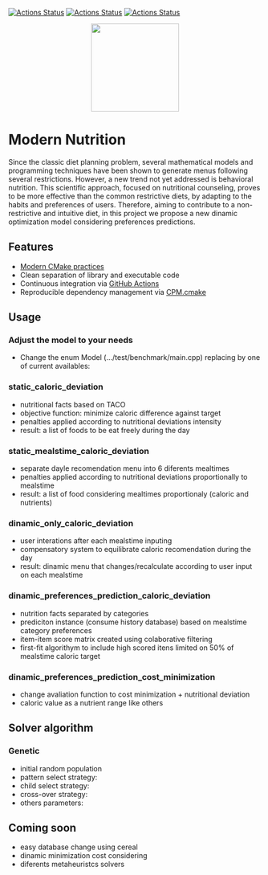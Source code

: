 [![Actions Status](https://github.com/TheLartians/ModernCppStarter/workflows/MacOS/badge.svg)](https://github.com/glauberss2007/modern-nutrition/actions)
[![Actions Status](https://github.com/TheLartians/ModernCppStarter/workflows/Windows/badge.svg)](https://github.com/glauberss2007/modern-nutrition/actions/actions)
[![Actions Status](https://github.com/TheLartians/ModernCppStarter/workflows/Ubuntu/badge.svg)](https://github.com/glauberss2007/modern-nutrition/actions/actions)

<p align="center">
  <img src="https://repository-images.githubusercontent.com/254842585/4dfa7580-7ffb-11ea-99d0-46b8fe2f4170" height="175" width="auto" />
</p>

# Modern Nutrition

Since the classic diet planning problem, several mathematical models and programming techniques have been shown to generate menus following several restrictions. However, a new trend not yet addressed is behavioral nutrition. This scientific approach, focused on nutritional counseling, proves to be more effective than the common restrictive diets, by adapting to the habits and preferences of users. Therefore, aiming to contribute to a non-restrictive and intuitive diet, in this project we propose a new dinamic optimization model considering preferences predictions.

## Features

- [Modern CMake practices](https://pabloariasal.github.io/2018/02/19/its-time-to-do-cmake-right/)
- Clean separation of library and executable code
- Continuous integration via [GitHub Actions](https://help.github.com/en/actions/)
- Reproducible dependency management via [CPM.cmake](https://github.com/TheLartians/CPM.cmake)

## Usage

### Adjust the model to your needs

- Change the enum Model (.../test/benchmark/main.cpp) replacing by one of current availables:

### static_caloric_deviation

- nutritional facts based on TACO
- objective function: minimize caloric difference against target
- penalties applied according to nutritional deviations intensity
- result: a list of foods to be eat freely during the day

### static_mealstime_caloric_deviation

- separate dayle recomendation menu into 6 diferents mealtimes
- penalties applied according to nutritional deviations proportionally to mealstime
- result: a list of food considering mealtimes proportionaly (caloric and nutrients)

### dinamic_only_caloric_deviation

- user interations after each mealstime inputing
- compensatory system to equilibrate caloric recomendation during the day
- result: dinamic menu that changes/recalculate according to user input on each mealstime

### dinamic_preferences_prediction_caloric_deviation

- nutrition facts separated by categories
- prediciton instance (consume history database) based on mealstime category preferences
- item-item score matrix created using colaborative filtering
- first-fit algorithym to include high scored itens limited on 50% of mealstime caloric target

### dinamic_preferences_prediction_cost_minimization

- change avaliation function to cost minimization + nutritional deviation
- caloric value as a nutrient range like others

## Solver algorithm 

### Genetic

- initial random population
- pattern select strategy:
- child select strategy:
- cross-over strategy:
- others parameters:

## Coming soon
- easy database change using cereal
- dinamic minimization cost considering
- diferents metaheuristcs solvers
